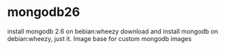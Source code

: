 # mongodb26
install mongodb 2.6 on bebian:wheezy
download and install mongodb on debian:wheezy, just it.
Image base for custom mongodb images
